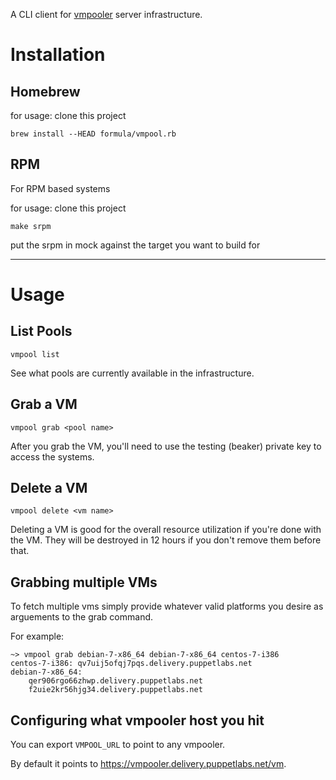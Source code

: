 A CLI client for [vmpooler](https://github.com/puppetlabs/vmpooler) server infrastructure.

# Installation

## Homebrew

for usage: clone this project

    brew install --HEAD formula/vmpool.rb


## RPM
For RPM based systems


for usage: clone this project


    make srpm

put the srpm in mock against the target you want to build for

----

# Usage


## List Pools

    vmpool list

See what pools are currently available in the infrastructure.

## Grab a VM

    vmpool grab <pool name>


After you grab the VM, you'll need to use the testing (beaker) private key to access the systems.


## Delete a VM

    vmpool delete <vm name>


Deleting a VM is good for the overall resource utilization if you're done with the VM. They will be destroyed in 12 hours if you don't remove them before that.

## Grabbing multiple VMs

To fetch multiple vms simply provide whatever valid platforms
you desire as arguements to the grab command.

For example:
```
~> vmpool grab debian-7-x86_64 debian-7-x86_64 centos-7-i386
centos-7-i386: qv7uij5ofqj7pqs.delivery.puppetlabs.net
debian-7-x86_64:
    qer906rgo66zhwp.delivery.puppetlabs.net
    f2uie2kr56hjg34.delivery.puppetlabs.net
```


## Configuring what vmpooler host you hit

You can export `VMPOOL_URL` to point to any vmpooler.

By default it points to  https://vmpooler.delivery.puppetlabs.net/vm.
